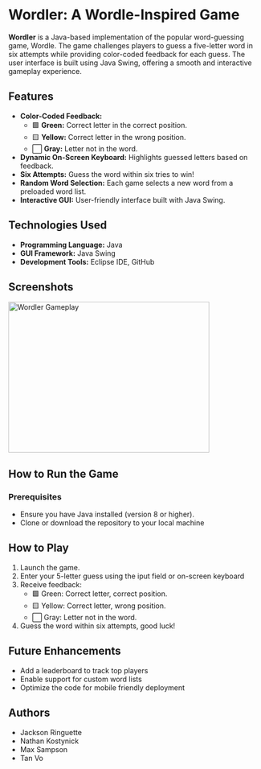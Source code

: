 # Wordler: A Wordle-Inspired Game
**Wordler** is a Java-based implementation of the popular word-guessing game, Wordle. The game challenges players to guess a five-letter word in six attempts while providing color-coded feedback for each guess. The user interface is built using Java Swing, offering a smooth and interactive gameplay experience.

## Features
- **Color-Coded Feedback:**
  - 🟩 **Green:** Correct letter in the correct position.
  - 🟨 **Yellow:** Correct letter in the wrong position.
  - ⬜ **Gray:** Letter not in the word.
- **Dynamic On-Screen Keyboard:** Highlights guessed letters based on feedback.
- **Six Attempts:** Guess the word within six tries to win!
- **Random Word Selection:** Each game selects a new word from a preloaded word list.
- **Interactive GUI:** User-friendly interface built with Java Swing.

## Technologies Used
- **Programming Language:** Java
- **GUI Framework:** Java Swing
- **Development Tools:** Eclipse IDE, GitHub

## Screenshots
<img src="[https://media.geeksforgeeks.org/wp-content/uploads/20230501155143/Git-Tutorial.webp](https://github.com/JacksonRinguette/wordle-project/blob/main/WordleGameplay.png" alt="Wordler Gameplay" width="400" height="300">


## How to Run the Game

### Prerequisites
- Ensure you have Java installed (version 8 or higher).
- Clone or download the repository to your local machine

## How to Play
1. Launch the game.
2. Enter your 5-letter guess using the iput field or on-screen keyboard
3. Receive feedback:
   - 🟩 Green: Correct letter, correct position.
   - 🟨 Yellow: Correct letter, wrong position.
   - ⬜ Gray: Letter not in the word.
4. Guess the word within six attempts, good luck!

## Future Enhancements
- Add a leaderboard to track top players
- Enable support for custom word lists
- Optimize the code for mobile friendly deployment

## Authors
- Jackson Ringuette
- Nathan Kostynick
- Max Sampson
- Tan Vo
